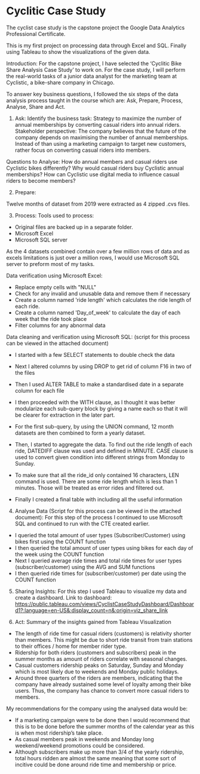 # Cyclitic Case Study
The cyclist case study is the capstone project the Google Data Analytics Professional Certificate.

This is my first project on processing data through Excel and SQL. Finally using Tableau to show the visualizations of the given data.

Introduction:
For the capstone project, I have selected the ‘Cyclitic Bike Share Analysis Case Study’ to work on. For the case study, I will perform the real-world tasks of a junior data analyst for the marketing team at Cyclistic, a bike-share company in Chicago.

To answer key business questions, I followed the six steps of the data analysis process taught in the course which are: Ask, Prepare, Process, Analyse, Share and Act.

1. Ask: Identify the business task:
Strategy to maximize the number of annual memberships by converting casual riders into annual riders.
Stakeholder perspective:
The company believes that the future of the company depends on maximising the number of annual memberships. Instead of than using a marketing campaign to target new customers, rather focus on converting casual riders into members.

Questions to Analyse:
How do annual members and casual riders use Cyclistic bikes differently?
Why would casual riders buy Cyclistic annual memberships?
How can Cyclistic use digital media to influence casual riders to become members?

2. Prepare: 

Twelve months of dataset from 2019 were extracted as 4 zipped .cvs files. 

3. Process:
Tools used to process:
- Original files are backed up in a separate folder.
- Microsoft Excel
- Microsoft SQL server

As the 4 datasets combined contain over a few million rows of data and as excels limitations is just over a million rows, I would use Microsoft SQL server to preform most of my tasks. 

Data verification using Microsoft Excel:
- Replace empty cells with "NULL" 
- Check for any invalid and unusable data and remove them if necessary
- Create a column named 'ride length' which calculates the ride length of each ride.
- Create a column named 'Day_of_week' to calculate the day of each week that the ride took place
- Filter columns for any abnormal data

Data cleaning and verification using Microsoft SQL: (script for this process can be viewed in the attached document)
- I started with a few SELECT statements to double check the data
- Next I altered columns by using DROP to get rid of column F16 in two of the files
- Then I used ALTER TABLE to make a standardised date in a separate column for each file

- I then proceeded with the WITH clause, as I thought it was better modularize each sub-query block by giving a name each so that it will be clearer for extraction in the later part.
- For the first sub-query, by using the UNION command, 12 month datasets are then combined to form a yearly dataset.
- Then, I started to aggregate the data. To find out the ride length of each ride, DATEDIFF clause was used and defined in MINUTE. CASE clause is used to convert given condition into different strings from Monday to Sunday.
- To make sure that all the ride_id only contained 16 characters, LEN command is used. There are some ride length which is less than 1 minutes. Those will be treated as error rides and filtered out.
- Finally I created a final table with including all the useful information

4. Analyse Data (Script for this process can be viewed in the attached document):
For this step of the process I continued to use Microsoft SQL and continued to run with the CTE created earlier.
- I queried the total amount of user types (Subscriber/Customer) using bikes first using the COUNT function
- I then queried the total amount of user types using bikes for each day of the week using the COUNT function
- Next I queried average ride times and total ride times for user types (subscriber/customer) using the AVG and SUM functions
- I then queried ride times for (subscriber/customer) per date using the COUNT function

5. Sharing Insights:
For this step I used Tableau to visualize my data and create a dashboard.
Link to dashboard: https://public.tableau.com/views/CyclistCaseStudyDashboard/Dashboard1?:language=en-US&:display_count=n&:origin=viz_share_link

6. Act:
Summary of the insights gained from Tableau Visualization
- The length of ride time for casual riders (customers) is relativity shorter than members. This might be due to short ride transit from train stations to their offices / home for member rider type.
- Ridership for both riders (customers and subscribers) peak in the summer months as amount of riders correlate with seasonal changes. 
- Casual customers ridership peaks on Saturday, Sunday and Monday which is most likely due to weekends and Monday public holidays.
- Around three quarters of the riders are members, indicating that the company have already sustained some level of loyalty among their bike users. Thus, the company has chance to convert more casual riders to members.

My recommendations for the company using the analysed data would be:
- If a marketing campaign were to be done then I would recommend that this is to be done before the summer months of the calendar year as this is when most ridership’s take place.
- As casual members peak in weekends and Monday long weekend/weekend promotions could be considered.
- Although subscribers make up more than 3/4 of the yearly ridership, total hours ridden are almost the same meaning that some sort of incitive could be done around ride time and membership or price.
